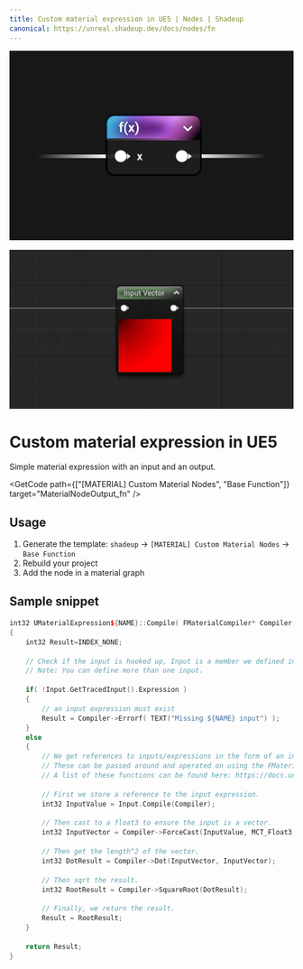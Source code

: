 ```yaml
---
title: Custom material expression in UE5 | Nodes | Shadeup
canonical: https://unreal.shadeup.dev/docs/nodes/fn
---
```


<script>
	import GetCode from "@/get-code.svelte";
</script>

![Material graph node](img/nodes/nodes-fn.jpg)

![Unreal material expression](img/nodes/nodes-fn-shot.png)

<div style="display: none;">

#### Custom material expression

</div>

# Custom material expression in UE5

Simple material expression with an input and an output.

<GetCode path={["[MATERIAL] Custom Material Nodes", "Base Function"]} target="MaterialNodeOutput_fn" />

## Usage

1. Generate the template: `shadeup` -> `[MATERIAL] Custom Material Nodes` -> `Base Function`
2. Rebuild your project
3. Add the node in a material graph

## Sample snippet

```cpp
int32 UMaterialExpression${NAME}::Compile( FMaterialCompiler* Compiler, int32 OutputIndex)
{
	int32 Result=INDEX_NONE;

	// Check if the input is hooked up, Input is a member we defined in the header for this material expresion.
	// Note: You can define more than one input.

	if( !Input.GetTracedInput().Expression )
	{
		// an input expression must exist
		Result = Compiler->Errorf( TEXT("Missing ${NAME} input") );
	}
	else
	{
		// We get references to inputs/expressions in the form of an int32.
		// These can be passed around and operated on using the FMaterialCompiler::* functions.
		// A list of these functions can be found here: https://docs.unrealengine.com/5.0/en-US/API/Runtime/Engine/FMaterialCompiler/

		// First we store a reference to the input expression.
		int32 InputValue = Input.Compile(Compiler);

		// Then cast to a float3 to ensure the input is a vector.
		int32 InputVector = Compiler->ForceCast(InputValue, MCT_Float3);

		// Then get the length^2 of the vector.
		int32 DotResult = Compiler->Dot(InputVector, InputVector);

		// Then sqrt the result.
		int32 RootResult = Compiler->SquareRoot(DotResult);

		// Finally, we return the result.
		Result = RootResult;
	}

	return Result;
}
```
